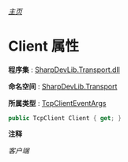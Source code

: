 ###### [主页](./Index.md "主页")

# Client 属性

**程序集** : [SharpDevLib.Transport.dll](./SharpDevLib.Transport.assembly.md "SharpDevLib.Transport.dll")

**命名空间** : [SharpDevLib.Transport](./SharpDevLib.Transport.namespace.md "SharpDevLib.Transport")

**所属类型** : [TcpClientEventArgs](./SharpDevLib.Transport.TcpClientEventArgs.md "TcpClientEventArgs")

``` csharp
public TcpClient Client { get; }
```

**注释**

*客户端*



